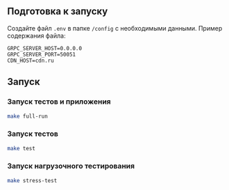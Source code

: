 ## Подготовка к запуску

Создайте файл `.env` в папке `/config` с необходимыми данными. Пример содержания файла:
```env
GRPC_SERVER_HOST=0.0.0.0
GRPC_SERVER_PORT=50051
CDN_HOST=cdn.ru
```

## Запуск

### Запуск тестов и приложения
```bash
make full-run
```
### Запуск тестов
```bash
make test
```
### Запуск нагрузочного тестирования
```bash
make stress-test
```





